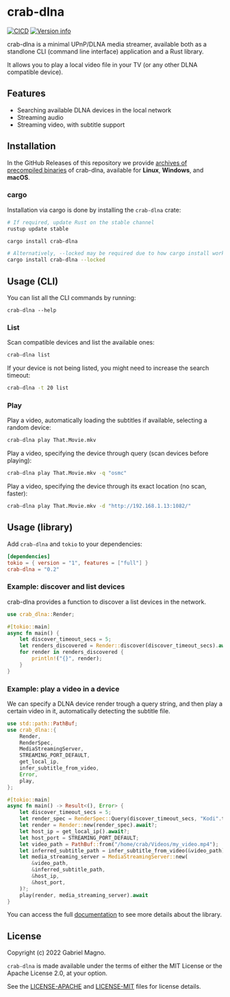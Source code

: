 # crab-dlna
[![CICD](https://github.com/gabrielmagno/crab-dlna/actions/workflows/CICD.yml/badge.svg)](https://github.com/gabrielmagno/crab-dlna/actions/workflows/CICD.yml)
[![Version info](https://img.shields.io/crates/v/crab-dlna.svg)](https://crates.io/crates/crab-dlna)

crab-dlna is a minimal UPnP/DLNA media streamer, available both as a standlone CLI (command line interface) application and a Rust library.

It allows you to play a local video file in your TV (or any other DLNA compatible device).

## Features
 - Searching available DLNA devices in the local network
 - Streaming audio
 - Streaming video, with subtitle support

## Installation

In the GitHub Releases of this repository we provide [archives of precompiled binaries](https://github.com/gabrielmagno/crab-dlna/releases) of crab-dlna, available for **Linux**, **Windows**, and **macOS**.

### cargo

Installation via cargo is done by installing the `crab-dlna` crate:
```bash
# If required, update Rust on the stable channel
rustup update stable

cargo install crab-dlna

# Alternatively, --locked may be required due to how cargo install works
cargo install crab-dlna --locked
```

## Usage (CLI)

You can list all the CLI commands by running:
```
crab-dlna --help
```

### List

Scan compatible devices and list the available ones:
```bash
crab-dlna list
```

If your device is not being listed, you might need to increase the search timeout:
```bash
crab-dlna -t 20 list
```

### Play

Play a video, automatically loading the subtitles if available, selecting a random device:
```bash
crab-dlna play That.Movie.mkv
```

Play a video, specifying the device through query (scan devices before playing):
```bash
crab-dlna play That.Movie.mkv -q "osmc"
```

Play a video, specifying the device through its exact location (no scan, faster):
```bash
crab-dlna play That.Movie.mkv -d "http://192.168.1.13:1082/"
```

## Usage (library)

Add `crab-dlna` and `tokio` to your dependencies:
```toml
[dependencies] 
tokio = { version = "1", features = ["full"] }
crab-dlna = "0.2"
```

### Example: discover and list devices

crab-dlna provides a function to discover a list devices in the network.

```rust
use crab_dlna::Render;

#[tokio::main]
async fn main() {
    let discover_timeout_secs = 5;
    let renders_discovered = Render::discover(discover_timeout_secs).await.unwrap();
    for render in renders_discovered {
        println!("{}", render);
    }
}
```

### Example: play a video in a device

We can specify a DLNA device render trough a query string, 
and then play a certain video in it, automatically detecting 
the subtitle file.

```rust
use std::path::PathBuf;
use crab_dlna::{
    Render,
    RenderSpec,
    MediaStreamingServer,
    STREAMING_PORT_DEFAULT,
    get_local_ip,
    infer_subtitle_from_video,
    Error,
    play,
};

#[tokio::main]
async fn main() -> Result<(), Error> {
    let discover_timeout_secs = 5;
    let render_spec = RenderSpec::Query(discover_timeout_secs, "Kodi".to_string());
    let render = Render::new(render_spec).await?;
    let host_ip = get_local_ip().await?;
    let host_port = STREAMING_PORT_DEFAULT;
    let video_path = PathBuf::from("/home/crab/Videos/my_video.mp4");
    let inferred_subtitle_path = infer_subtitle_from_video(&video_path);
    let media_streaming_server = MediaStreamingServer::new(
        &video_path,
        &inferred_subtitle_path,
        &host_ip,
        &host_port,
    )?;
    play(render, media_streaming_server).await
}
```

You can access the full [documentation](https://docs.rs/crab-dlna/) to see more details about the library.

## License

Copyright (c) 2022 Gabriel Magno.

`crab-dlna` is made available under the terms of either the MIT License or the Apache License 2.0, at your option.

See the [LICENSE-APACHE](LICENSE-APACHE) and [LICENSE-MIT](LICENSE-MIT) files for license details.

